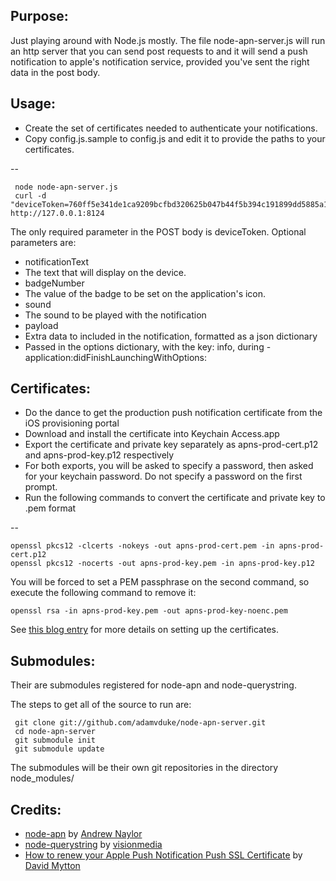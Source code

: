 Purpose:
-----------------

Just playing around with Node.js mostly. The file node-apn-server.js will run an http server that you can send post requests to and it will send a push
notification to apple's notification service, provided you've sent the right data in the post body. 

Usage:
-----------------

* Create the set of certificates needed to authenticate your notifications.
* Copy config.js.sample to config.js and edit it to provide the paths to your certificates.

--

     node node-apn-server.js
     curl -d "deviceToken=760ff5e341de1ca9209bcfbd320625b047b44f5b394c191899dd5885a1f65bf2&notificationText=What%3F&badgeNumber=4&sound=default&payload=5+and+7" http://127.0.0.1:8124

The only required parameter in the POST body is deviceToken.
Optional parameters are:

* notificationText 
 * The text that will display on the device.
* badgeNumber 
 * The value of the badge to be set on the application's icon.
* sound 
 * The sound to be played with the notification
* payload 
 * Extra data to included in the notification, formatted as a json dictionary
 * Passed in the options dictionary, with the key: info, during -application:didFinishLaunchingWithOptions: 

Certificates:
-----------------

* Do the dance to get the production push notification certificate from the iOS provisioning portal
* Download and install the certificate into Keychain Access.app
* Export the certificate and private key separately as apns-prod-cert.p12 and apns-prod-key.p12 respectively
* For both exports, you will be asked to specify a password, then asked for your keychain password. Do not specify a password on the first prompt.
* Run the following commands to convert the certificate and private key to .pem format

--

    openssl pkcs12 -clcerts -nokeys -out apns-prod-cert.pem -in apns-prod-cert.p12
    openssl pkcs12 -nocerts -out apns-prod-key.pem -in apns-prod-key.p12

You will be forced to set a PEM passphrase on the second command, so execute the following command to remove it:

    openssl rsa -in apns-prod-key.pem -out apns-prod-key-noenc.pem

See [this blog entry](http://blog.serverdensity.com/2010/06/05/how-to-renew-your-apple-push-notification-push-ssl-certificate/) for more details on setting up the certificates.

Submodules:
-----------------

Their are submodules registered for node-apn and node-querystring.

The steps to get all of the source to run are:

     git clone git://github.com/adamvduke/node-apn-server.git
     cd node-apn-server
     git submodule init
     git submodule update

The submodules will be their own git repositories in the directory node_modules/

Credits:
-----------------

* [node-apn](https://github.com/argon/node-apn) by [Andrew Naylor](https://github.com/argon)
* [node-querystring](https://github.com/visionmedia/node-querystring) by [visionmedia](https://github.com/visionmedia/)
* [How to renew your Apple Push Notification Push SSL Certificate](http://blog.serverdensity.com/2010/06/05/how-to-renew-your-apple-push-notification-push-ssl-certificate/) by [David Mytton](http://blog.serverdensity.com/author/dmytton/) 
